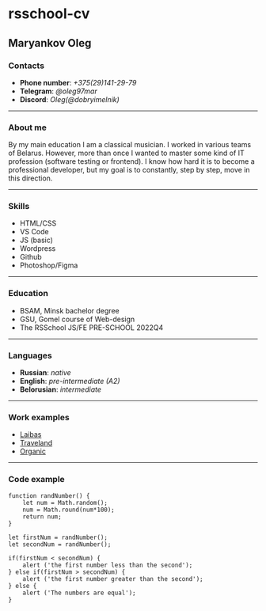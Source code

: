 # rsschool-cv
## Maryankov Oleg
### Contacts
* __Phone number__: _+375(29)141-29-79_
* __Telegram__: _@oleg97mar_
* __Discord__: _Oleg(@dobryimelnik)_

---
### About me
By my main education I am a classical musician. I worked in various teams of Belarus. However, more than once I wanted to master some kind of IT profession (software testing or frontend). I know how hard it is to become a professional developer, but my goal is to constantly, step by step, move in this direction.

---
### Skills
* HTML/CSS
* VS Code
* JS (basic)
* Wordpress
* Github
* Photoshop/Figma

---
### Education
* BSAM, Minsk bachelor degree
* GSU, Gomel course of Web-design
* The RSSchool JS/FE PRE-SCHOOL 2022Q4

---
### Languages
*  __Russian__: _native_
* __English__: _pre-intermediate (A2)_
* __Belorusian__: _intermediate_

---
### Work examples
* [Laibas](https://dobryimelnik.github.io/restoran/ "landing-page Laibas")
* [Traveland](https://dobryimelnik.github.io/trevland/ "landing-page Traveland")
* [Organic](https://dobryimelnik.github.io/organic/ "landing-page Organic")

---
### Code example
```
function randNumber() {
    let num = Math.random();
    num = Math.round(num*100);
    return num;
}

let firstNum = randNumber();
let secondNum = randNumber();

if(firstNum < secondNum) {
    alert ('the first number less than the second');
} else if(firstNum > secondNum) {
    alert ('the first number greater than the second');
} else {
    alert ('The numbers are equal');
}
```